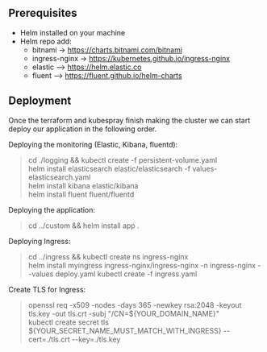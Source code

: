 ## Prerequisites
  - Helm installed on your machine
  - Helm repo add:
    - bitnami -> https://charts.bitnami.com/bitnami 
    - ingress-nginx -> https://kubernetes.github.io/ingress-nginx
    - elastic --> 	https://helm.elastic.co 
    - fluent --> https://fluent.github.io/helm-charts

## Deployment
Once the terraform and kubespray finish making the cluster we can start deploy our application in the following order. 

Deploying the monitoring (Elastic, Kibana, fluentd):
  > cd ./logging && kubectl create -f persistent-volume.yaml \
  > helm install elasticsearch elastic/elasticsearch -f values-elasticsearch.yaml \
  > helm install kibana elastic/kibana \
  > helm install fluent fluent/fluentd

Deploying the application:
  > cd ../custom && helm install app .

Deploying Ingress:
  > cd ../ingress && kubectl create ns ingress-nginx \
  > helm install myingress ingress-nginx/ingress-nginx -n ingress-nginx --values deploy.yaml
  > kubectl create -f ingress.yaml 

Create TLS for Ingress:
  > openssl req -x509 -nodes -days 365 -newkey rsa:2048 -keyout tls.key -out tls.crt -subj "/CN=${YOUR_DOMAIN_NAME}" \
  > kubectl create secret tls ${YOUR_SECRET_NAME_MUST_MATCH_WITH_INGRESS} --cert=./tls.crt --key=./tls.key 
